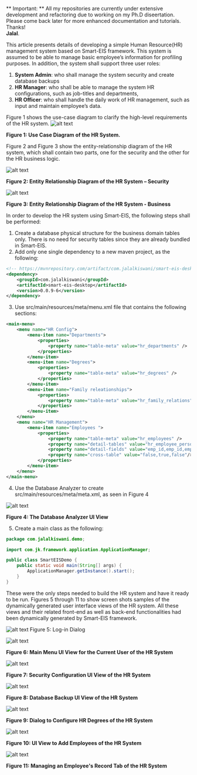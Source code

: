 ** Important: ** All my repositories are currently under extensive development and refactoring due to working on my Ph.D diseertation. Please come back later for more enhanced documentation and tutorials.  
Thanks!   
**Jalal**.


This article presents details of developing a simple Human Resource(HR) management system based on Smart-EIS framework. This system is assumed to be able to manage basic employee’s information for profiling purposes. In addition, the system shall support three user roles: 
1. **System Admin**: who shall manage the system security and create database backups
2. **HR Manager**: who shall be able to manage the system HR configurations, such as job-titles and departments, 
3. **HR Officer**: who shall handle the daily work of HR management, such as input and maintain employee’s data.

Figure 1 shows the use-case diagram to clarify the high-level requirements of the HR system.
![alt text](https://github.com/kiswanij/Smart-EIS-HR-example/blob/master/images/1.png "Use Case Diagram of the HR System")

**Figure 1: Use Case Diagram of the HR System.**


Figure 2 and Figure 3 show the entity-relationship diagram of the HR system, which shall contain two parts, one for the security and the other for the HR business logic.

![alt text](https://github.com/kiswanij/Smart-EIS-HR-example/blob/master/images/2.png "Entity Relationship Diagram of the HR System – Security")

**Figure 2: Entity Relationship Diagram of the HR System – Security**

![alt text](https://github.com/kiswanij/Smart-EIS-HR-example/blob/master/images/3.png "Entity Relationship Diagram of the HR System - Business")

**Figure 3: Entity Relationship Diagram of the HR System - Business**

In order to develop the HR system using Smart-EIS, the following steps shall be performed: 
1. Create a database physical structure for the business domain tables only. There is no need for security tables since they are already bundled in Smart-EIS.
2. Add only one single dependency to a new maven project, as the following:
```xml
<!-- https://mvnrepository.com/artifact/com.jalalkiswani/smart-eis-desktop -->
<dependency>
    <groupId>com.jalalkiswani</groupId>
    <artifactId>smart-eis-desktop</artifactId>
    <version>0.0.9-6</version>
</dependency>
```
3. Use src/main/resources/meta/menu.xml file that contains the following sections:
```xml
<main-menu>
	<menu name="HR Config">
		<menu-item name="Departments">
			<properties>
				<property name="table-meta" value="hr_departments" />
			</properties>
		</menu-item>
		<menu-item name="Degrees">
			<properties>
				<property name="table-meta" value="hr_degrees" />
			</properties>
		</menu-item>
		<menu-item name="Family releationships">
			<properties>
				<property name="table-meta" value="hr_family_relations" />
			</properties>
		</menu-item>
	</menu>
	<menu name="HR Management">
		<menu-item name="Employees ">
			<properties>
				<property name="table-meta" value="hr_employees" />
				<property name="detail-tables" value="hr_employee_personal_info,hr_employee_degrees,hr_employee_family" />
				<property name="detail-fields" value="emp_id,emp_id,emp_id" />
				<property name="cross-table" value="false,true,false"/>
			</properties>
		</menu-item>
	</menu>
</main-menu>
```
4. Use the Database Analyzer to create src/main/resources/meta/meta.xml, as seen in Figure 4

![alt text](https://github.com/kiswanij/Smart-EIS-HR-example/blob/master/images/4.png "Use Case Diagram of the HR System")

**Figure 4: The Database Analyzer UI View**

5. Create a main class as the following:
```java
package com.jalalkiswani.demo;

import com.jk.framework.application.ApplicationManager;

public class SmartEISDemo {
	public static void main(String[] args) {
		ApplicationManager.getInstance().start();
	}
}
```
These were the only steps needed to build the HR system and have it ready to be run. Figures 5 through 11 to show screen shots samples of the dynamically generated user interface views of the HR system. All these views and their related front-end as well as back-end functionalities had been dynamically generated by Smart-EIS framework. 

![alt text](https://github.com/kiswanij/Smart-EIS-HR-example/blob/master/images/5.png "Use Case Diagram of the HR System")
Figure 5: Log-in Dialog 

![alt text](https://github.com/kiswanij/Smart-EIS-HR-example/blob/master/images/6.png "Use Case Diagram of the HR System")

**Figure 6: Main Menu UI View for the Current User of the HR System**

![alt text](https://github.com/kiswanij/Smart-EIS-HR-example/blob/master/images/7.png "Use Case Diagram of the HR System")

**Figure 7: Security Configuration UI View of the HR System**

![alt text](https://github.com/kiswanij/Smart-EIS-HR-example/blob/master/images/8.png "Use Case Diagram of the HR System")

**Figure 8: Database Backup UI View of the HR System**

![alt text](https://github.com/kiswanij/Smart-EIS-HR-example/blob/master/images/9.png "Use Case Diagram of the HR System")

**Figure 9: Dialog to Configure HR Degrees of the HR System**

![alt text](https://github.com/kiswanij/Smart-EIS-HR-example/blob/master/images/10.png "Use Case Diagram of the HR System")

**Figure 10: UI View to Add Employees of the HR System**

![alt text](https://github.com/kiswanij/Smart-EIS-HR-example/blob/master/images/11.png "Use Case Diagram of the HR System")

**Figure 11: Managing an Employee's Record Tab of the HR System**

